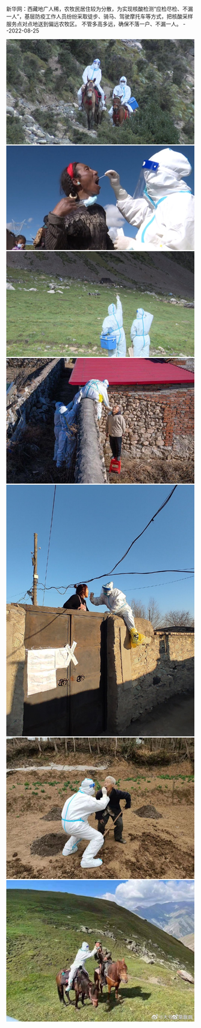 新华网：西藏地广人稀，农牧民居住较为分散，为实现核酸检测“应检尽检、不漏一人”，基层防疫工作人员纷纷采取徒步、骑马、驾驶摩托车等方式，把核酸采样服务点对点地送到偏远农牧区。 不管多高多远，确保不落一户、不漏一人。 --2022-08-25


<img width="500" src="image/核酸1.jpeg"/>

<img width="500" src="image/核酸2.jpeg"/>

<img width="500" src="image/核酸3.jpeg"/>

<img width="500" src="image/核酸4.jpeg"/>

<img width="500" src="image/核酸5.jpeg"/>

<img width="500" src="image/核酸6.jpeg"/>

<img width="500" src="image/核酸7.jpeg"/>